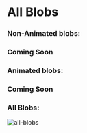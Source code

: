 # All Blobs

### Non-Animated blobs:

### Coming Soon
### Animated blobs:

### Coming Soon
### All Blobs:
![all-blobs](https://karateblobs.js.org/images/all-blobs.gif)
